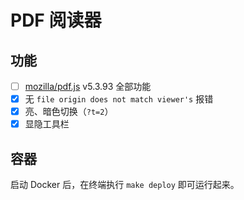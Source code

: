 #  PDF 阅读器

## 功能

- [ ] [mozilla/pdf.js](https://github.com/mozilla/pdf.js) v5.3.93 全部功能
- [X] 无 `file origin does not match viewer's` 报错
- [X] 亮、暗色切换（`?t=2`）
- [X] 显隐工具栏

## 容器

启动 Docker 后，在终端执行 `make deploy` 即可运行起来。
